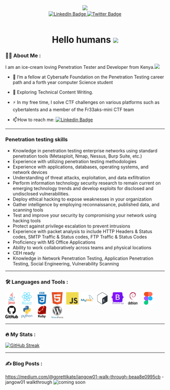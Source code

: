 
<!--
**goretti16kate/goretti16kate** is a ✨ _special_ ✨ repository because its `README.md` (this file) appears on your GitHub profile.

Here are some ideas to get you started:

- 🔭 I’m currently working on ...
- 🌱 I’m currently learning ...
- 👯 I’m looking to collaborate on ...
- 🤔 I’m looking for help with ...
- 💬 Ask me about ...
- 📫 How to reach me: ...
- 😄 Pronouns: ...
- ⚡ Fun fact: ...
-->


<div id="header" align="center">
  <img src="https://media.giphy.com/media/YRMb6dd7zprS00JdGZ/giphy.gif" width="150"/>

<div id="badges">
<a href="https://www.linkedin.com/in/catherine-goretti/">
  <img src="https://img.shields.io/badge/LinkedIn-blue?style=for-the-badge&logo=linkedin&logoColor=white" alt="LinkedIn Badge"/>
  </a>
  <a href="https://twitter.com/Kat_goretti">
  <img src="https://img.shields.io/badge/Twitter-white?style=for-the-badge&logo=twitter&logoColor=blue" alt="Twitter Badge"/>
  </a>
</div>
<img src="https://komarev.com/ghpvc/?username=goretti16kate&style=flat-square&color=blue" alt=""/>

<h1>
  Hello humans
  <img src="https://media.giphy.com/media/hvRJCLFzcasrR4ia7z/giphy.gif" width="30px"/>
</h1>
</div>


### :woman_technologist: About Me :
I am an ice-cream loving Penetration Tester and Developer from Kenya.<img src="https://media.giphy.com/media/WFZvB7VIXBgiz3oDXE/giphy.gif" width="30">

- :telescope: I’m a fellow at Cybersafe Foundation on the Penetration Testing career path and a forth year computer Science student

- :seedling: Exploring Technical Content Writing.

- :zap: In my free time, I solve CTF challenges on various platforms such as cybertalents and a member of the Fr33aks-mini CTF team

- :mailbox:How to reach me: [![Linkedin Badge](https://img.shields.io/badge/-LinkedIn-blue?style=flat&logo=Linkedin&logoColor=white)](https://www.linkedin.com/in/catherine-goretti/)

---
### Penetration testing skills
- Knowledge in penetration testing enterprise networks using standard penetration tools 
(Metasploit, Nmap, Nessus, Burp Suite, etc.) 
- Experience with utilizing penetration testing methodologies 
- Experience with applications, databases, operating systems, and network devices 
- Understanding of threat attacks, exploitation, and data exfiltration 
- Perform information technology security research to remain current on emerging 
technology trends and develop exploits for disclosed and undisclosed vulnerabilities. 
- Deploy ethical hacking to expose weaknesses in your organization 
- Gather intelligence by employing reconnaissance, published data, and scanning tools 
- Test and improve your security by compromising your network using hacking tools 
- Protect against privilege escalation to prevent intrusions  
- Experience with packet analysis to include HTTP Headers & Status codes, SMTP Traffic & 
Status codes, FTP Traffic & Status Codes
- Proficiency with MS Office Applications 
- Ability to work collaboratively across teams and physical locations 
- CEH ready 
- Knowledge in Network Penetration Testing, Application Penetration Testing, Social 
Engineering, Vulnerability Scanning

---

### :hammer_and_wrench: Languages and Tools :

<div>
  <img src="https://github.com/devicons/devicon/blob/master/icons/java/java-original-wordmark.svg" title="Java" alt="Java" width="40" height="40"/>&nbsp;
  <img src="https://github.com/devicons/devicon/blob/master/icons/react/react-original-wordmark.svg" title="React" alt="React" width="40" height="40"/>&nbsp;
  <img src="https://github.com/devicons/devicon/blob/master/icons/css3/css3-plain-wordmark.svg"  title="CSS3" alt="CSS" width="40" height="40"/>&nbsp;
  <img src="https://github.com/devicons/devicon/blob/master/icons/html5/html5-original.svg" title="HTML5" alt="HTML" width="40" height="40"/>&nbsp;
  <img src="https://github.com/devicons/devicon/blob/master/icons/javascript/javascript-original.svg" title="JavaScript" alt="JavaScript" width="40" height="40"/>&nbsp;
  <img src="https://github.com/devicons/devicon/blob/master/icons/mysql/mysql-original-wordmark.svg" title="MySQL"  alt="MySQL" width="40" height="40"/>&nbsp;
 <img src="https://github.com/devicons/devicon/blob/master/icons/bash/bash-original.svg" title="bash" width="40" height="40"/>&nbsp;
  <img src="https://github.com/devicons/devicon/blob/master/icons/bootstrap/bootstrap-original-wordmark.svg" title="bootstrap" alt="bootstrap" width="40" height="40"/>&nbsp;
  <img src="https://github.com/devicons/devicon/blob/master/icons/debian/debian-original-wordmark.svg" title="debian" alt="debian" width="40" height="40"/>&nbsp;
  <img src="https://github.com/devicons/devicon/blob/master/icons/figma/figma-original.svg" title="figma" alt="figma" width="40" height="40"/>&nbsp;
  <img src="https://github.com/devicons/devicon/blob/master/icons/github/github-original-wordmark.svg" title="github" alt="github" width="40" height="40"/>&nbsp;
  <img src="https://github.com/devicons/devicon/blob/master/icons/python/python-original-wordmark.svg" title="python" alt="python" width="40" height="40"/>&nbsp;
  <img src="https://github.com/devicons/devicon/blob/master/icons/ruby/ruby-original-wordmark.svg" title="ruby" alt="ruby" width="40" height="40"/>&nbsp;
  <img src="https://github.com/devicons/devicon/blob/master/icons/wordpress/wordpress-original.svg" title="wordpress" alt="wordpress" width="40" height="40"/>&nbsp;
</div>

---
### :fire: My Stats :

[![GitHub Streak](http://github-readme-streak-stats.herokuapp.com?user=goretti16kate&theme=dark)](https://git.io/streak-stats)


---

### :writing_hand: Blog Posts :
https://medium.com/@gorettikate/jangow01-walk-through-beaa8e0995cb - jangow01 walkthrough
<img src="https://media1.giphy.com/media/vv7s9gH0yH0c5xGgrK/200.webp?cid=ecf05e47bwtvk1u9idssa59pqzuvix37f20amriksyx2715v&rid=200.webp&ct=s" alt="coming soon" width="100" height="100"/>
